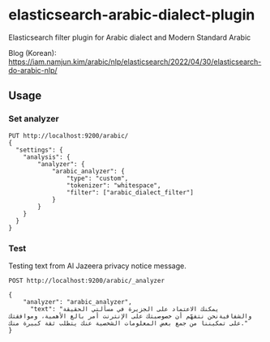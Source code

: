 # elasticsearch-arabic-dialect-plugin
Elasticsearch filter plugin for Arabic dialect and Modern Standard Arabic

Blog (Korean): https://iam.namjun.kim/arabic/nlp/elasticsearch/2022/04/30/elasticsearch-do-arabic-nlp/

## Usage

### Set analyzer

```
PUT http://localhost:9200/arabic/
{
  "settings": {
  	"analysis": {
    	"analyzer": {
        	"arabic_analyzer": {
            	"type": "custom",
              	"tokenizer": "whitespace",
              	"filter": ["arabic_dialect_filter"]
            }
        }
    }
  }
}
```

### Test
Testing text from Al Jazeera privacy notice message.

```
POST http://localhost:9200/arabic/_analyzer

{
	"analyzer": "arabic_analyzer",
	  "text": "يمكنك الاعتماد على الجزيرة في مسألتي الحقيقة والشفافيةنحن نتفهّم أن خصوصيتك على الإنترنت أمر بالغ الأهمية، وموافقتك على تمكيننا من جمع بعض المعلومات الشخصية عنك يتطلب ثقة كبيرة منك."
}
```
